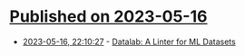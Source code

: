 # [Published on 2023-05-16](index.md)

* [2023-05-16, 22:10:27](https://lobste.rs/s/bjj7hs/datalab_linter_for_ml_datasets) - [Datalab: A Linter for ML Datasets](https://cleanlab.ai/blog/datalab/)
